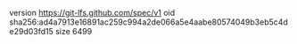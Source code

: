 version https://git-lfs.github.com/spec/v1
oid sha256:ad4a7913e16891ac259c994a2de066a5e4aabe80574049b3eb5c4de29d03fd15
size 6499
